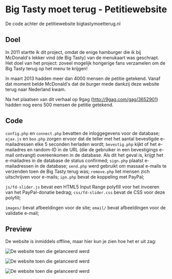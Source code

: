 # Big Tasty moet terug - Petitiewebsite
De code achter de petitiewebsite bigtastymoetterug.nl

## Doel
In 2011 startte ik dit project, omdat de enige hamburger die ik bij McDonald's lekker vind (de Big Tasty) van de menukaart was geschrapt. Het doel van het project: zoveel mogelijk hongerige fans verzamelen om de Big Tasty terug op het menu te krijgen!

In maart 2013 hadden meer dan 4000 mensen de petitie getekend. Vanaf dat moment belde McDonald's dat de burger mede dankzij deze website terug naar Nederland kwam.

Na het plaatsen van dit verhaal op 9gag (http://9gag.com/gag/3652901) hadden nog eens 500 mensen de petitie getekend.

## Code

`config.php` en `connect.php` bevatten de inloggegevens voor de database;
`ajax.js` en `boo.php` zorgen ervoor dat de teller met het aantal bevestigde e-mailadressen elke 5 seconden herladen wordt;
`bevestig.php` kijkt of het e-mailadres en random-ID in de URL (die de gebruiker in een bevestigings e-mail ontvangt) overeenkomen in de database. Als dit het geval is, krijgt het e-mailadres in de database de status confirmed;
`sign.php` plaatst e-mailadressen in de database;
`send.php` werd gebruikt om massaal e-mails te verzenden toen de Big Tasty terug was;
`remove.php` liet mensen zich uitschrijven voor e-mails;
`ipn.php` bevat de koppeling met PayPal;

`js/fd-slider.js` bevat een HTML5 Input Range polyfill voor het invoeren van het PayPal-donatie bedrag;
`css/fd-slider.css` bevat de CSS voor deze polyfill;

`images/` bevat afbeeldingen voor de site;
`email/` bevat afbeeldingen voor de validatie e-mail;

## Preview
De website is inmiddels offline, maar hier kun je zien hoe het er uit zag:

![De website toen die gelanceerd werd](https://github.com/laurensbruijn/bigtastymoetterug/raw/master/previews/bigtastymoetterug-1.png "De website toen die gelanceerd werd")

![De website toen die gelanceerd werd](https://github.com/laurensbruijn/bigtastymoetterug/raw/master/previews/bigtastymoetterug-2.png "De tweede versie van de website")

![De website toen die gelanceerd werd](https://github.com/laurensbruijn/bigtastymoetterug/raw/master/previews/bigtastymoetterug-3.png "De website toen de petitie gesloten was")